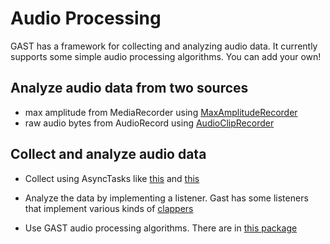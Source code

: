 # Audio Processing

GAST has a framework for collecting and analyzing audio data. It currently supports some simple audio processing algorithms. You can add your own!


## Analyze audio data from two sources

- max amplitude from MediaRecorder using [MaxAmplitudeRecorder](https://github.com/gast-lib/gast-lib/blob/master/library/src/root/gast/audio/record/MaxAmplitudeRecorder.java)
- raw audio bytes from AudioRecord using [AudioClipRecorder](https://github.com/gast-lib/gast-lib/blob/master/library/src/root/gast/audio/record/AudioClipRecorder.java) 

## Collect and analyze audio data

- Collect using AsyncTasks like [this](https://github.com/gast-lib/gast-lib/blob/master/app/src/root/gast/playground/audio/RecordAudioTask.java) and [this](https://github.com/gast-lib/gast-lib/blob/master/app/src/root/gast/playground/audio/RecordAmplitudeTask.java)

- Analyze the data by implementing a listener. Gast has some listeners that implement various kinds of [clappers](https://github.com/gast-lib/gast-lib/tree/master/library/src/root/gast/audio/interp)

- Use GAST audio processing algorithms. There are in [this package](https://github.com/gast-lib/gast-lib/blob/master/library/src/root/gast/audio/processing)


